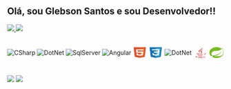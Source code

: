 ## Olá, sou Glebson Santos e sou Desenvolvedor!!
<div style="display: center">
  <a href="https://github.com/ApenasGlebson">
  <img height="160em" src="https://github-readme-stats.vercel.app/api?username=GlebsonS4ntos&show_icons=true&theme=tokyonight&include_all_commits=true&count_private=true"/>
  <img height="160em" src="https://github-readme-stats.vercel.app/api/top-langs/?username=GlebsonS4ntos&&langs_count=7&theme=tokyonight&include_all_commits=true&count_private=true"/>
  </a>
</div>
<div style="display: inline_block"><br><br>
  <img align="center" alt="CSharp" height="25" width="33" src="https://cdn.jsdelivr.net/gh/devicons/devicon/icons/csharp/csharp-original.svg" />
  <img align="center" alt="DotNet" height="25" width="33"src="https://icongr.am/devicon/dot-net-plain-wordmark.svg?size=128&color=f2f4f0" />
  <img align="center" alt="SqlServer" height="25" width="33"src="https://cdn-icons-png.flaticon.com/512/4248/4248443.png" />
  <img align="center" alt="Angular" height="25" width="33"src="https://icongr.am/devicon/angularjs-original.svg?size=128&color=currentColor" />
  <img align="center" alt="HTML" height="25" width="33" src="https://raw.githubusercontent.com/devicons/devicon/master/icons/html5/html5-original.svg">
  <img align="center" alt="CSS" height="25" width="33" src="https://raw.githubusercontent.com/devicons/devicon/master/icons/css3/css3-original.svg">
  <img align="center" alt="DotNet" height="25" width="33"src="https://icongr.am/devicon/javascript-original.svg?size=128&color=f2f4f0" />
  <img align="center" alt="java" height="25" width="33" src="https://github.com/devicons/devicon/blob/master/icons/java/java-plain.svg">
  <img align="center" alt="Spring" height="25" width="33" src="https://github.com/devicons/devicon/blob/master/icons/spring/spring-original.svg">
</div>
  
###
  
<div><br>
  <a href = "mailto:GlebsonSantos@outlook.pt"><img src="https://img.shields.io/badge/-Gmail-%23333?style=for-the-badge&logo=Gmail&logoColor=white" target="_blank"></a>
  <a href="https://www.linkedin.com/in/glebson-santos-6066231b9/" target="_blank"><img src="https://img.shields.io/badge/-LinkedIn-%230077B5?style=for-the-badge&logo=linkedin&logoColor=white" target="_blank"></a> 
</div
